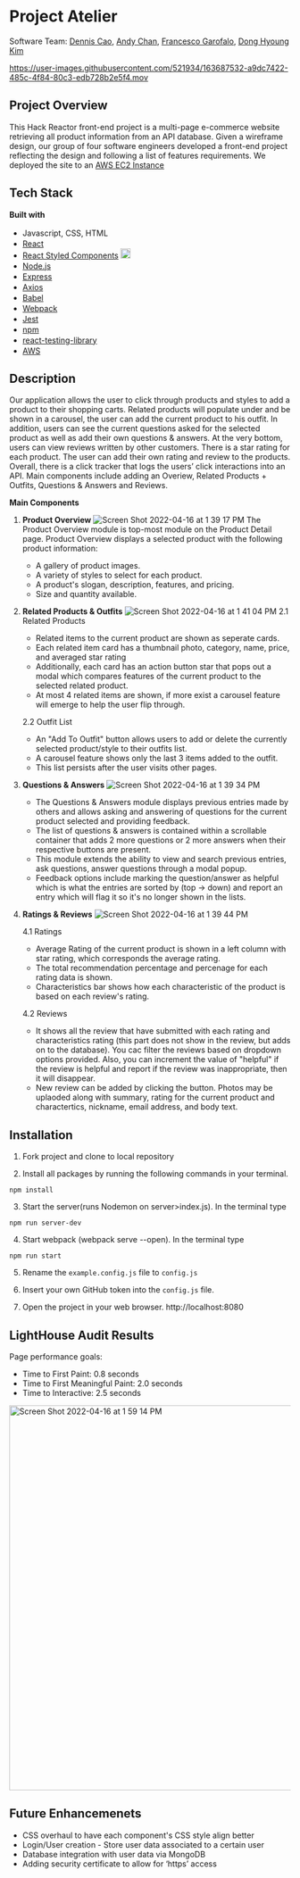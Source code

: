 # Project Atelier
Software Team: [Dennis Cao](https://www.linkedin.com/in/dennisrcao/), [Andy Chan](https://www.linkedin.com/in/andychan727/), [Francesco Garofalo](https://www.linkedin.com/in/garofalofrancesco/), [Dong Hyoung Kim](https://www.linkedin.com/in/dong-hyoung-kim-7686b8222/)


https://user-images.githubusercontent.com/521934/163687532-a9dc7422-485c-4f84-80c3-edb728b2e5f4.mov


## Project Overview

This Hack Reactor front-end project is a multi-page e-commerce website retrieving all product information from an API database. 
Given a wireframe design, our group of four software engineers developed a front-end project reflecting the design and following a list of features requirements. We deployed the site to an [AWS EC2 Instance](http://ec2-18-223-212-148.us-east-2.compute.amazonaws.com:3000/)

## Tech Stack
**Built with**
- Javascript, CSS, HTML <img height="16" width="16" src="https://github.com/get-icon/geticon/raw/master/icons/javascript.svg" /><img height="16" width="16" src="https://simpleicons.org/icons/css3.svg" /><img height="16" width="16" src="https://simpleicons.org/icons/html5.svg" />
- [React](https://reactjs.org/)  <img height="16" width="16" src="https://simpleicons.org/icons/react.svg" />
- [React Styled Components](https://styled-components.com/)  <img height="18" width="18" src="https://simpleicons.org/icons/styledcomponents.svg" />
- [Node.js](https://nodejs.org/en/)  <img height="16" width="16" src="https://simpleicons.org/icons/nodedotjs.svg" />
- [Express](https://expressjs.com/)  <img height="16" width="16" src="https://github.com/get-icon/geticon/raw/master/icons/express.svg" />
- [Axios](https://www.npmjs.com/package/axios)  <img height="16" width="16" src="https://simpleicons.org/icons/nodedotjs.svg" />
- [Babel](https://babeljs.io/)  <img height="16" width="16" src="https://simpleicons.org/icons/babel.svg" />
- [Webpack](https://webpack.js.org/)  <img height="16" width="16" src="https://simpleicons.org/icons/webpack.svg" />
- [Jest](https://jestjs.io/docs/getting-started)  <img height="16" width="16" src="https://simpleicons.org/icons/jest.svg" />
- [npm](https://www.npmjs.com/)  <img height="16" width="16" src="https://simpleicons.org/icons/npm.svg" />
- [react-testing-library](https://testing-library.com/docs/react-testing-library/intro/)  <img height="16" width="16" src="https://simpleicons.org/icons/testinglibrary.svg" />
- [AWS](https://aws.amazon.com/ec2/)  <img height="16" width="16" src="https://simpleicons.org/icons/amazonaws.svg" />

## Description
Our application allows the user to click through products and styles to add a product to their shopping carts. Related products will populate under and be shown in a carousel, the user can add the current product to his outfit. In addition, users can see the current questions asked for the selected product as well as add their own questions & answers. At the very bottom, users can view reviews written by other customers. There is a star rating for each product. The user can add their own rating and review to the products. Overall, there is a click tracker that logs the users’ click interactions into an API.
Main components include adding an Overiew, Related Products + Outfits, Questions & Answers and Reviews.

**Main Components**
1) **Product Overview**
![Screen Shot 2022-04-16 at 1 39 17 PM](https://user-images.githubusercontent.com/521934/163690765-4c24a68a-ef57-4f91-8aa2-1ed4bcd976cb.png)
The Product Overview module is top-most module on the Product Detail page. Product Overview displays a selected product with the following product information:
    * A gallery of product images.
    * A variety of styles to select for each product.
    * A product's slogan, description, features, and pricing.
    * Size and quantity available.
    
2) **Related Products & Outfits**
![Screen Shot 2022-04-16 at 1 41 04 PM](https://user-images.githubusercontent.com/521934/163690774-c20edb44-9336-499d-91d5-36176bf5145d.png)
    2.1 Related Products
    * Related items to the current product are shown as seperate cards. 
    * Each related item card has a thumbnail photo, category, name, price, and averaged star rating
    * Additionally, each card has an action button star that pops out a modal which compares features of the current product to the selected related product. 
    * At most 4 related items are shown, if more exist a carousel feature will emerge to help the user flip through. 

    2.2 Outfit List
    * An "Add To Outfit" button allows users to add or delete the currently selected product/style to their outfits list.
    * A carousel feature shows only the last 3 items added to the outfit.
    * This list persists after the user visits other pages.

3) **Questions & Answers**
![Screen Shot 2022-04-16 at 1 39 34 PM](https://user-images.githubusercontent.com/521934/163690787-a0540031-a8ec-4274-90cb-7a06f47b97c1.png)

    * The Questions & Answers module displays previous entries made by others and allows asking and answering of questions for the current product             selected and providing feedback.
    * The list of questions & answers is contained within a scrollable container that adds 2 more questions or 2 more answers when their                       respective buttons are present.
    * This module extends the ability to view and search previous entries, ask questions, answer questions through a modal popup. 
    * Feedback options include marking the question/answer as helpful which is what the entries are sorted by (top -> down) and report an entry               which will flag it so it's no longer shown in the lists.
    
4) **Ratings & Reviews**
![Screen Shot 2022-04-16 at 1 39 44 PM](https://user-images.githubusercontent.com/521934/163690795-c80dc15c-a3ea-4d10-ae10-3b618eef9583.png)
   
   4.1 Ratings
      * Average Rating of the current product is shown in a left column with star rating, which corresponds the average rating.
      * The total recommendation percentage and percenage for each rating data is shown.
      * Characteristics bar shows how each characteristic of the product is based on each review's rating.

   4.2 Reviews
      * It shows all the review that have submitted with each rating and characteristics rating (this part does not show in the review, but adds on to the database). You cac filter the reviews based on dropdown options provided. Also, you can increment the value of "helpful" if the review is helpful and report if the review was inappropriate, then it will disappear.
      * New review can be added by clicking the button. Photos may be uplaoded along with summary, rating for the current product and charactertics, nickname, email address, and body text.

## Installation
1) Fork project and clone to local repository

2) Install all packages by running the following commands in your terminal.
```
npm install
```
3) Start the server(runs Nodemon on server>index.js). In the terminal type
```
npm run server-dev
```
4) Start webpack (webpack serve --open). In the terminal type
```
npm run start
```

5) Rename the `example.config.js` file to `config.js`

6) Insert your own GitHub token into the `config.js` file.

6) Open the project in your web browser.
http://localhost:8080

## LightHouse Audit Results

Page performance goals:
* Time to First Paint: 0.8 seconds
* Time to First Meaningful Paint: 2.0 seconds
* Time to Interactive: 2.5 seconds
<img width="690" alt="Screen Shot 2022-04-16 at 1 59 14 PM" src="https://user-images.githubusercontent.com/521934/163691730-ac056072-6b67-4ba9-bbd6-32917720f432.png">


## Future Enhancemenets

* CSS overhaul to have each component's CSS style align better
* Login/User creation - Store user data associated to a certain user
* Database integration with user data via MongoDB
* Adding security certificate to allow for ‘https’ access







